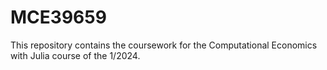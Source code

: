 # MCE39659
This repository contains the coursework for the Computational Economics with Julia course of the 1/2024.
